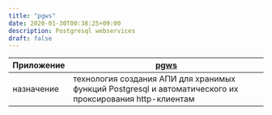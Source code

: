 ```yaml
---
title: "pgws"
date: 2020-01-30T00:38:25+09:00
description: Postgresql webservices
draft: false
---
```


 Приложение |  [pgws](https://github.com/LeKovr/pgws)
 -- | --
 назначение | технология создания АПИ для хранимых функций Postgresql и автоматического их проксирования http-клиентам

